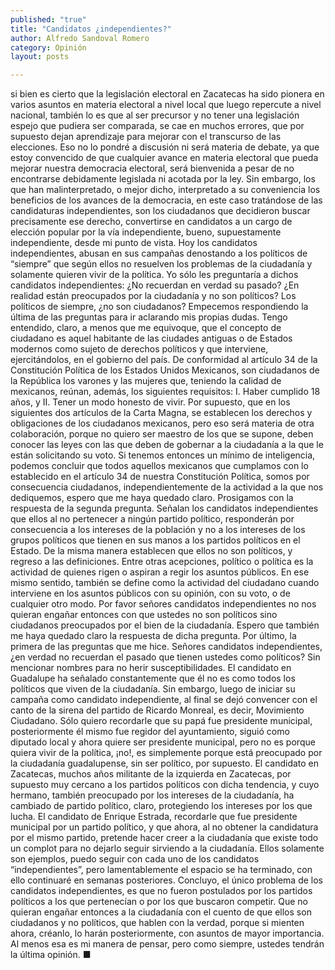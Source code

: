 ```yaml
---
published: "true"
title: "Candidatos ¿independientes?"
author: Alfredo Sandoval Romero
category: Opinión
layout: posts

---
```


si bien es cierto que la legislación electoral en Zacatecas ha sido pionera en varios asuntos en materia electoral a nivel local que luego repercute a nivel nacional, también lo es que al ser precursor y no tener una legislación espejo que pudiera ser comparada, se cae en muchos errores, que por supuesto dejan aprendizaje para mejorar con el transcurso de las elecciones.
Eso no lo pondré a discusión ni será materia de debate, ya que estoy convencido de que cualquier avance en materia electoral que pueda mejorar nuestra democracia electoral, será bienvenida a pesar de no encontrarse debidamente legislada ni acotada por la ley.
Sin embargo, los que han malinterpretado, o mejor dicho, interpretado a su conveniencia los beneficios de los avances de la democracia, en este caso tratándose de las candidaturas independientes, son los ciudadanos que decidieron buscar precisamente ese derecho, convertirse en candidatos a un cargo de elección popular por la vía independiente, bueno, supuestamente independiente, desde mi punto de vista.
Hoy los candidatos independientes, abusan en sus campañas denostando a los políticos de “siempre” que según ellos no resuelven los problemas de la ciudadanía y solamente quieren vivir de la política.
Yo sólo les preguntaría a dichos candidatos independientes:
¿No recuerdan en verdad su pasado?
¿En realidad están preocupados por la ciudadanía y no son políticos?
Los políticos de siempre, ¿no son ciudadanos?
Empecemos respondiendo la última de las preguntas para ir aclarando mis propias dudas.
Tengo entendido, claro, a menos que me equivoque, que el concepto de ciudadano es aquel habitante de las ciudades antiguas o de Estados modernos como sujeto de derechos políticos y que interviene, ejercitándolos, en el gobierno del país.
De conformidad al artículo 34 de la Constitución Política de los Estados Unidos Mexicanos, son ciudadanos de la República los varones y las mujeres que, teniendo la calidad de mexicanos, reúnan, además, los siguientes requisitos:
I. Haber cumplido 18 años, y
II. Tener un modo honesto de vivir.
Por supuesto, que en los siguientes dos artículos de la Carta Magna, se establecen los derechos y obligaciones de los ciudadanos mexicanos, pero eso será materia de otra colaboración, porque no quiero ser maestro de los que se supone, deben conocer las leyes con las que deben de gobernar a la ciudadanía a la que le están solicitando su voto.
Si tenemos entonces un mínimo de inteligencia, podemos concluir que todos aquellos mexicanos que cumplamos con lo establecido en el artículo 34 de nuestra Constitución Política, somos por consecuencia ciudadanos, independientemente de la actividad a la que nos dediquemos, espero que me haya quedado claro.
Prosigamos con la respuesta de la segunda pregunta.
Señalan los candidatos independientes que ellos al no pertenecer a ningún partido político, responderán por consecuencia a los intereses de la población y no a los intereses de los grupos políticos que tienen en sus manos a los partidos políticos en el Estado.
De la misma manera establecen que ellos no son políticos, y regreso a las definiciones. Entre otras acepciones, político o política es la actividad de quienes rigen o aspiran a regir los asuntos públicos. En ese mismo sentido, también se define como la actividad del ciudadano cuando interviene en los asuntos públicos con su opinión, con su voto, o de cualquier otro modo.
Por favor señores candidatos independientes no nos quieran engañar entonces con que ustedes no son políticos sino ciudadanos preocupados por el bien de la ciudadanía. Espero que también me haya quedado claro la respuesta de dicha pregunta.
Por último, la primera de las preguntas que me hice.
Señores candidatos independientes, ¿en verdad no recuerdan el pasado que tienen ustedes como políticos?
Sin mencionar nombres para no herir susceptibilidades. El candidato en Guadalupe ha señalado constantemente que él no es como todos los políticos que viven de la ciudadanía. Sin embargo, luego de iniciar su campaña como candidato independiente, al final se dejó convencer con el canto de la sirena del partido de Ricardo Monreal, es decir, Movimiento Ciudadano.
Sólo quiero recordarle que su papá fue presidente municipal, posteriormente él mismo fue regidor del ayuntamiento, siguió como diputado local y ahora quiere ser presidente municipal, pero no es porque quiera vivir de la política, ¡no!, es simplemente porque está preocupado por la ciudadanía guadalupense, sin ser político, por supuesto.
El candidato en Zacatecas, muchos años militante de la izquierda en Zacatecas, por supuesto muy cercano a los partidos políticos con dicha tendencia, y cuyo hermano, también preocupado por los intereses de la ciudadanía, ha cambiado de partido político, claro, protegiendo los intereses por los que lucha.
El candidato de Enrique Estrada, recordarle que fue presidente municipal por un partido político, y que ahora, al no obtener la candidatura por el mismo partido, pretende hacer creer a la ciudadanía que existe todo un complot para no dejarlo seguir sirviendo a la ciudadanía.
Ellos solamente son ejemplos, puedo seguir con cada uno de los candidatos “independientes”, pero lamentablemente el espacio se ha terminado, con ello continuaré en semanas posteriores.
Concluyo, el único problema de los candidatos independientes, es que no fueron postulados por los partidos políticos a los que pertenecían o por los que buscaron competir.
Que no quieran engañar entonces a la ciudadanía con el cuento de que ellos son ciudadanos y no políticos, que hablen con la verdad, porque si mienten ahora, créanlo, lo harán posteriormente, con asuntos de mayor importancia.
Al menos esa es mi manera de pensar, pero como siempre, ustedes tendrán la última opinión. ■
